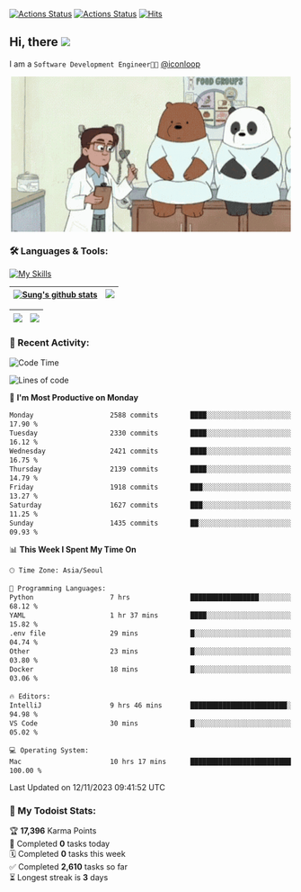 
[![Actions Status](https://github.com/ddok2/ddok2/workflows/Todoist%20Readme/badge.svg)](https://github.com/ddok2/ddok2/actions)
[![Actions Status](https://github.com/ddok2/ddok2/workflows/wakatime-stats/badge.svg)](https://github.com/ddok2/ddok2/actions)
[![Hits](https://hits.seeyoufarm.com/api/count/incr/badge.svg?url=https%3A%2F%2Fgithub.com%2Fddok2&count_bg=%23FF9595&title_bg=%23555555&icon=github.svg&icon_color=%23FFFFFF&title=hits&edge_flat=false)](https://hits.seeyoufarm.com)

<!-- ![visitors](https://visitor-badge.laobi.icu/badge?page_id=ddok2.ddok2) -->
## Hi, there <img src="https://raw.githubusercontent.com/MartinHeinz/MartinHeinz/master/wave.gif" width="3%">

I am a `Software Development Engineer🧑‍💻` [@iconloop](https://github.com/iconloop)


<p align="center">
    <img align="center" alt="GIF" src="img/debugging.gif" />
</p>


### 🛠 Languages & Tools:

[![My Skills](https://skillicons.dev/icons?i=go,js,ts,py,express,react,svelte,jquery,pug,mongodb,mysql,redis,aws,docker,kubernetes)](https://skillicons.dev)


| <a href="https://github-readme-stats.vercel.app/api?username=ddok2&show_icons=true&include_all_commits=true&count_private=true&theme=buefy&hide_border=true"><img align="center" src="https://github-readme-stats.vercel.app/api?username=ddok2&show_icons=true&include_all_commits=true&count_private=true&theme=buefy&hide_border=true" alt="Sung's github stats" /></a> | <a href="https://github.com/ddok2"><img src="http://github-readme-streak-stats.herokuapp.com?user=ddok2&hide_border=true" /></a> |
| ------------- |------------- |


| <a href="https://github.com/ddok2"><img align="center" src="https://github-readme-stats.vercel.app/api/top-langs/?username=ddok2&theme=buefy&hide=html,css&hide_border=true" /></a> | <a href="https://github.com/ddok2"><img align="center" src="https://activity-graph.herokuapp.com/graph?username=ddok2&theme=github&hide_border=true" height="250" /></a> |
| ------------- |--------------------------------------------------------------------------------------------------------------------------------------------------------------------------|


<!-- <details open>
    <summary>📈 My GitHub Stats</summary>
    <p align="center">
        <a href="https://github.com/ddok2">
            <img align="center" src="https://github-readme-stats.vercel.app/api?username=ddok2&show_icons=true&include_all_commits=true&count_private=true&theme=buefy&hide_border=true" alt="Sung's github stats" />
        </a>
    </p>
</details>
<details>
    <summary>💬 Top Languages</summary>
    <p align="center"> 
        <a href="https://github.com/ddok2">
            <img align="center" src="https://github-readme-stats.vercel.app/api/top-langs/?username=ddok2&layout=compact&theme=buefy&hide=html,css&hide_border=true" />
        </a>
    </p>
</details> -->


### 🌈 Recent Activity:
<!--START_SECTION:waka-->
![Code Time](http://img.shields.io/badge/Code%20Time-2%2C325%20hrs%2023%20mins-blue)

![Lines of code](https://img.shields.io/badge/From%20Hello%20World%20I%27ve%20Written-11.5%20million%20lines%20of%20code-blue)

📅 **I'm Most Productive on Monday** 

```text
Monday                   2588 commits        ████░░░░░░░░░░░░░░░░░░░░░   17.90 % 
Tuesday                  2330 commits        ████░░░░░░░░░░░░░░░░░░░░░   16.12 % 
Wednesday                2421 commits        ████░░░░░░░░░░░░░░░░░░░░░   16.75 % 
Thursday                 2139 commits        ████░░░░░░░░░░░░░░░░░░░░░   14.79 % 
Friday                   1918 commits        ███░░░░░░░░░░░░░░░░░░░░░░   13.27 % 
Saturday                 1627 commits        ███░░░░░░░░░░░░░░░░░░░░░░   11.25 % 
Sunday                   1435 commits        ██░░░░░░░░░░░░░░░░░░░░░░░   09.93 % 
```


📊 **This Week I Spent My Time On** 

```text
🕑︎ Time Zone: Asia/Seoul

💬 Programming Languages: 
Python                   7 hrs               █████████████████░░░░░░░░   68.12 % 
YAML                     1 hr 37 mins        ████░░░░░░░░░░░░░░░░░░░░░   15.82 % 
.env file                29 mins             █░░░░░░░░░░░░░░░░░░░░░░░░   04.74 % 
Other                    23 mins             █░░░░░░░░░░░░░░░░░░░░░░░░   03.80 % 
Docker                   18 mins             █░░░░░░░░░░░░░░░░░░░░░░░░   03.06 % 

🔥 Editors: 
IntelliJ                 9 hrs 46 mins       ████████████████████████░   94.98 % 
VS Code                  30 mins             █░░░░░░░░░░░░░░░░░░░░░░░░   05.02 % 

💻 Operating System: 
Mac                      10 hrs 17 mins      █████████████████████████   100.00 % 
```


 Last Updated on 12/11/2023 09:41:52 UTC
<!--END_SECTION:waka-->

### 🚧 My Todoist Stats:
<!-- TODO-IST:START -->
🏆  **17,396** Karma Points           
🌸  Completed **0** tasks today           
🗓  Completed **0** tasks this week           
✅  Completed **2,610** tasks so far           
⏳  Longest streak is **3** days
<!-- TODO-IST:END -->

